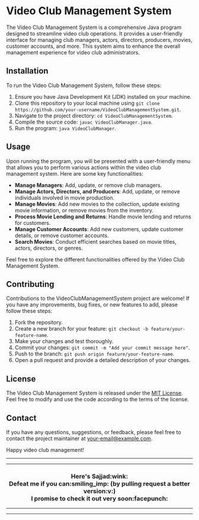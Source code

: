 # Video Club Management System

The Video Club Management System is a comprehensive Java program designed to streamline video club operations. It provides a user-friendly interface for managing club managers, actors, directors, producers, movies, customer accounts, and more. This system aims to enhance the overall management experience for video club administrators.

## Installation

To run the Video Club Management System, follow these steps:

1. Ensure you have Java Development Kit (JDK) installed on your machine.
2. Clone this repository to your local machine using `git clone https://github.com/your-username/VideoClubManagementSystem.git`.
3. Navigate to the project directory: `cd VideoClubManagementSystem`.
4. Compile the source code: `javac VideoClubManager.java`.
5. Run the program: `java VideoClubManager`.

## Usage

Upon running the program, you will be presented with a user-friendly menu that allows you to perform various actions within the video club management system. Here are some key functionalities:

- **Manage Managers**: Add, update, or remove club managers.
- **Manage Actors, Directors, and Producers**: Add, update, or remove individuals involved in movie production.
- **Manage Movies**: Add new movies to the collection, update existing movie information, or remove movies from the inventory.
- **Process Movie Lending and Returns**: Handle movie lending and returns for customers.
- **Manage Customer Accounts**: Add new customers, update customer details, or remove customer accounts.
- **Search Movies**: Conduct efficient searches based on movie titles, actors, directors, or genres.

Feel free to explore the different functionalities offered by the Video Club Management System.

## Contributing

Contributions to the VideoClubManagementSystem project are welcome! If you have any improvements, bug fixes, or new features to add, please follow these steps:

1. Fork the repository.
2. Create a new branch for your feature: `git checkout -b feature/your-feature-name`.
3. Make your changes and test thoroughly.
4. Commit your changes: `git commit -m "Add your commit message here"`.
5. Push to the branch: `git push origin feature/your-feature-name`.
6. Open a pull request and provide a detailed description of your changes.

## License

The Video Club Management System is released under the [MIT License](https://opensource.org/licenses/MIT). Feel free to modify and use the code according to the terms of the license.

## Contact

If you have any questions, suggestions, or feedback, please feel free to contact the project maintainer at [your-email@example.com](mailto:your-email@example.com).

Happy video club management!




---
---
<h3 align=center>
Here's Sajjad:wink:
<br>
Defeat me if you can:smiling_imp: (by pulling request a better version:v:)
<br>
I promise to check it out very soon:facepunch:
</h3>

---
---
